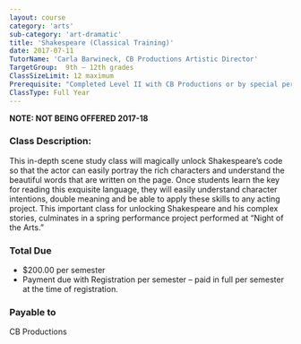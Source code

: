 ```yaml
---
layout: course
category: 'arts'
sub-category: 'art-dramatic'
title: 'Shakespeare (Classical Training)'
date: 2017-07-11
TutorName: 'Carla Barwineck, CB Productions Artistic Director'
TargetGroup:  9th – 12th grades
ClassSizeLimit: 12 maximum
Prerequisite: "Completed Level II with CB Productions or by special permission from Tutor"
ClassType: Full Year
---
```


**NOTE: NOT BEING OFFERED 2017-18**
### Class Description:
This in-depth scene study class will magically unlock Shakespeare’s code so that the actor can easily portray the rich characters and understand the beautiful words that are written on the page. Once students learn the key for reading this exquisite language, they will easily understand character intentions, double meaning and be able to apply these skills to any acting project. This important class for unlocking Shakespeare and his complex stories, culminates in a spring performance project performed at “Night of the Arts.”

### Total Due
* $200.00 per semester
* Payment due with Registration per semester – paid in full per semester at the time of registration.

### Payable to
CB Productions